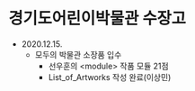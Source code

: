 # 경기도어린이박물관 수장고

- 2020.12.15. 
  - 모두의 박물관 소장품 입수
    - 선우훈의 \<module> 작품 모듈 21점
    - List_of_Artworks 작성 완료\(이상민)  